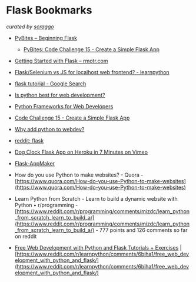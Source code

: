 # Flask Bookmarks

*curated by [scraggo](https://github.com/scraggo)*

* [PyBites – Beginning Flask](http://pybit.es/beginning-flask.html)
  * [PyBites: Code Challenge 15 - Create a Simple Flask App](http://pybit.es/codechallenge15.html)

* [Getting Started with Flask – rmotr.com](https://blog.rmotr.com/getting-started-with-flask-1389d7dbe285)
* [Flask/Selenium vs JS for localhost web frontend? - learnpython](https://www.reddit.com/r/learnpython/comments/63mye6/flaskselenium_vs_js_for_localhost_web_frontend/)
* [flask tutorial - Google Search](https://www.google.com/search?q=flask+tutorial&rlz=1CDGOYI_enUS647US647&oq=flask+tu&aqs=chrome.0.0j69i57j0l2.7148j0j7&hl=en-US&sourceid=chrome-mobile&ie=UTF-8)
* [Is python best for web development?](https://www.reddit.com/r/Python/comments/64cac8/is_python_best_for_web_development/)
* [Python Frameworks for Web Developers](https://www.reddit.com/r/Python/comments/661dzg/python_frameworks_for_web_developers/)
* [Code Challenge 15 - Create a Simple Flask App](https://www.reddit.com/r/learnpython/comments/65u317/code_challenge_15_create_a_simple_flask_app/)
* [Why add python to webdev?](https://www.reddit.com/r/learnpython/comments/6473vn/why_add_python_to_webdev/)
* [reddit: flask](https://www.reddit.com/r/flask/)
* [Dog Clock Flask App on Heroku in 7 Minutes on Vimeo](https://vimeo.com/213942270)
* [Flask-AppMaker](http://maximillionaire.pythonanywhere.com/)
* How do you use Python to make websites? - Quora - [https://www.quora.com/How-do-you-use-Python-to-make-websites](https://www.quora.com/How-do-you-use-Python-to-make-websites)

* Learn Python from Scratch - Learn to build a dynamic website with Python • r/programming - [https://www.reddit.com/r/programming/comments/mizdc/learn_python_from_scratch_learn_to_build_a/](https://www.reddit.com/r/programming/comments/mizdc/learn_python_from_scratch_learn_to_build_a/) - 777 points and 126 comments so far on reddit

* [Free Web Development with Python and Flask Tutorials + Exercises](https://www.reddit.com/r/learnpython/comments/6biha1/free_web_development_with_python_and_flask/) | [https://www.reddit.com/r/learnpython/comments/6biha1/free_web_development_with_python_and_flask/](https://www.reddit.com/r/learnpython/comments/6biha1/free_web_development_with_python_and_flask/)
